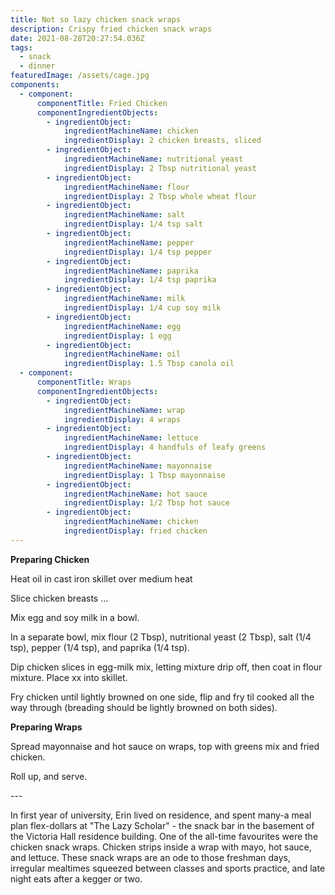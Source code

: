 ```yaml
---
title: Not so lazy chicken snack wraps
description: Crispy fried chicken snack wraps
date: 2021-08-28T20:27:54.036Z
tags:
  - snack
  - dinner
featuredImage: /assets/cage.jpg
components:
  - component:
      componentTitle: Fried Chicken
      componentIngredientObjects:
        - ingredientObject:
            ingredientMachineName: chicken
            ingredientDisplay: 2 chicken breasts, sliced
        - ingredientObject:
            ingredientMachineName: nutritional yeast
            ingredientDisplay: 2 Tbsp nutritional yeast
        - ingredientObject:
            ingredientMachineName: flour
            ingredientDisplay: 2 Tbsp whole wheat flour
        - ingredientObject:
            ingredientMachineName: salt
            ingredientDisplay: 1/4 tsp salt
        - ingredientObject:
            ingredientMachineName: pepper
            ingredientDisplay: 1/4 tsp pepper
        - ingredientObject:
            ingredientMachineName: paprika
            ingredientDisplay: 1/4 tsp paprika
        - ingredientObject:
            ingredientMachineName: milk
            ingredientDisplay: 1/4 cup soy milk
        - ingredientObject:
            ingredientMachineName: egg
            ingredientDisplay: 1 egg
        - ingredientObject:
            ingredientMachineName: oil
            ingredientDisplay: 1.5 Tbsp canola oil
  - component:
      componentTitle: Wraps
      componentIngredientObjects:
        - ingredientObject:
            ingredientMachineName: wrap
            ingredientDisplay: 4 wraps
        - ingredientObject:
            ingredientMachineName: lettuce
            ingredientDisplay: 4 handfuls of leafy greens
        - ingredientObject:
            ingredientMachineName: mayonnaise
            ingredientDisplay: 1 Tbsp mayonnaise
        - ingredientObject:
            ingredientMachineName: hot sauce
            ingredientDisplay: 1/2 Tbsp hot sauce
        - ingredientObject:
            ingredientMachineName: chicken
            ingredientDisplay: fried chicken
---
```

**Preparing Chicken**

Heat oil in cast iron skillet over medium heat

Slice chicken breasts ... 

Mix egg and soy milk in a bowl.

In a separate bowl, mix flour (2 Tbsp), nutritional yeast (2 Tbsp), salt (1/4 tsp), pepper (1/4 tsp), and paprika (1/4 tsp).

Dip chicken slices in egg-milk mix, letting mixture drip off, then coat in flour mixture. Place xx into skillet. 

Fry chicken until lightly browned on one side, flip and fry til cooked all the way through (breading should be lightly browned on both sides). 

**Preparing Wraps**

Spread mayonnaise and hot sauce on wraps, top with greens mix and fried chicken. 

Roll up, and serve. 

\---

In first year of university, Erin lived on residence, and spent many-a meal plan flex-dollars at "The Lazy Scholar" - the snack bar in the basement of the Victoria Hall residence building. One of the all-time favourites were the chicken snack wraps. Chicken strips inside a wrap with mayo, hot sauce, and lettuce. These snack wraps are an ode to those freshman days, irregular mealtimes squeezed between classes and sports practice, and late night eats after a kegger or two.